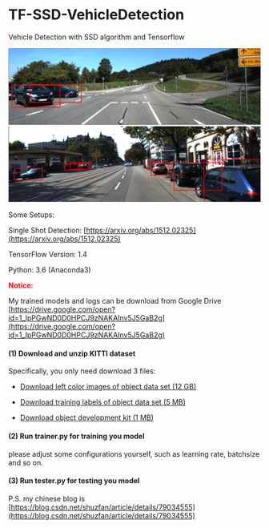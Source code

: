 # TF-SSD-VehicleDetection
Vehicle Detection with SSD algorithm and Tensorflow

![image](test_result1.JPG)
![image](test_result2.JPG)




Some Setups:

Single Shot Detection: [https://arxiv.org/abs/1512.02325](https://arxiv.org/abs/1512.02325)

TensorFlow Version: 1.4

Python: 3.6 (Anaconda3)

<font color=red>**Notice:**</font>

My trained models and logs can be download from Google Drive [https://drive.google.com/open?id=1_IpPGwND0D0HPCJ9zNAKAInv5J5GaB2g](https://drive.google.com/open?id=1_IpPGwND0D0HPCJ9zNAKAInv5J5GaB2g)



#### (1) Download and unzip KITTI dataset

 Specifically, you only need download 3 files:

 - [Download left color images of object data set (12 GB)](http://www.cvlibs.net/download.php?file=data_object_image_2.zip)

 - [Download training labels of object data set (5 MB)](http://www.cvlibs.net/download.php?file=data_object_label_2.zip)

 - [Download object development kit (1 MB)](http://kitti.is.tue.mpg.de/kitti/devkit_object.zip)

#### (2) Run trainer.py for training you model

 please adjust some configurations yourself, such as learning rate, batchsize and so on.

#### (3) Run tester.py for testing you model  



P.S. my chinese blog is [https://blog.csdn.net/shuzfan/article/details/79034555](https://blog.csdn.net/shuzfan/article/details/79034555)



